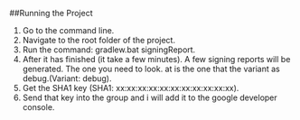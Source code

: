 ##Running the Project

1. Go to the command line.
2. Navigate to the root folder of the project.
3. Run the command: gradlew.bat signingReport.
4. After it has finished (it take a few minutes). A few signing reports will be generated. The one you need to look. 
at is the one that the variant as debug.(Variant: debug).
5. Get the SHA1 key (SHA1: xx:xx:xx:xx:xx:xx:xx:xx:xx:xx:xx).
6. Send that key into the group and i will add it to the google developer console.  
